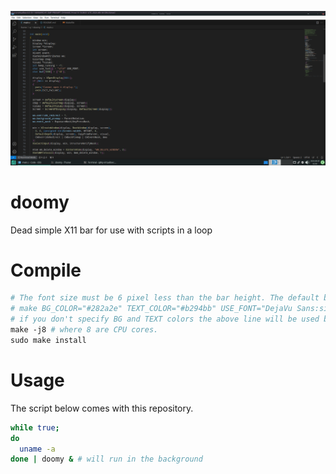 ![](pic1.png)

# doomy

Dead simple X11 bar for use with scripts in a loop

# Compile

```makefile
# The font size must be 6 pixel less than the bar height. The default bar height is 15 pixels.
# make BG_COLOR="#282a2e" TEXT_COLOR="#b294bb" USE_FONT="DejaVu Sans:size=9" BAR_HEIGHT=15 -j8 # where 8 are your CPU cores.
# if you don't specify BG and TEXT colors the above line will be used by doomy, including the font too.
make -j8 # where 8 are CPU cores.
sudo make install
```

# Usage

The script below comes with this repository.

```bash
while true;
do
  uname -a
done | doomy & # will run in the background
```
